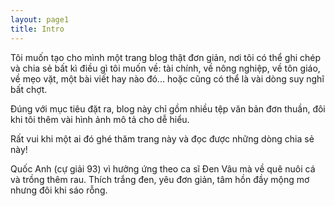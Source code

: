 ```yaml
---
layout: page1
title: Intro
---
```



Tôi muốn tạo cho mình một trang blog thật đơn giản, nơi tôi có thể ghi chép và chia sẻ bất kì điều gì tôi muốn về: tài chính, về nông nghiệp, về tôn giáo, về mẹo vặt, một bài viết hay nào đó... hoặc cũng có thể là vài dòng suy nghĩ bất chợt.

Đúng với mục tiêu đặt ra, blog này chỉ gồm nhiều tệp văn bản đơn thuần, đôi khi tôi thêm vài hình ảnh mô tả cho dễ hiểu. 

Rất vui khi một ai đó ghé thăm trang này và đọc được những dòng chia sẻ này! 

Quốc Anh (cự giải 93) vì hưởng ứng theo ca sĩ Đen Vâu mà về quê nuôi cá và trồng thêm rau. Thích trắng đen, yêu đơn giản, tâm hồn đầy mộng mơ nhưng đôi khi sáo rỗng.

